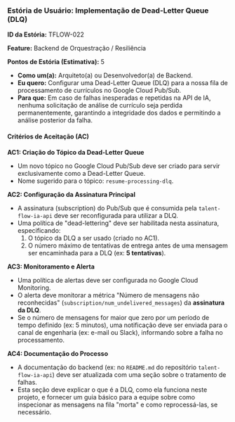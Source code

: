### **Estória de Usuário: Implementação de Dead-Letter Queue (DLQ)**

**ID da Estória:** TFLOW-022

**Feature:** Backend de Orquestração / Resiliência

**Pontos de Estória (Estimativa):** 5

- **Como um(a):** Arquiteto(a) ou Desenvolvedor(a) de Backend.
- **Eu quero:** Configurar uma Dead-Letter Queue (DLQ) para a nossa fila de processamento de currículos no Google Cloud Pub/Sub.
- **Para que:** Em caso de falhas inesperadas e repetidas na API de IA, nenhuma solicitação de análise de currículo seja perdida permanentemente, garantindo a integridade dos dados e permitindo a análise posterior da falha.

#### **Critérios de Aceitação (AC)**

**AC1: Criação do Tópico da Dead-Letter Queue**

- Um novo tópico no Google Cloud Pub/Sub deve ser criado para servir exclusivamente como a Dead-Letter Queue.
- Nome sugerido para o tópico: `resume-processing-dlq`.

**AC2: Configuração da Assinatura Principal**

- A assinatura (subscription) do Pub/Sub que é consumida pela `talent-flow-ia-api` deve ser reconfigurada para utilizar a DLQ.
- Uma política de "dead-lettering" deve ser habilitada nesta assinatura, especificando:
    1. O tópico da DLQ a ser usado (criado no AC1).
    2. O número máximo de tentativas de entrega antes de uma mensagem ser encaminhada para a DLQ (ex: **5 tentativas**).

**AC3: Monitoramento e Alerta**

- Uma política de alertas deve ser configurada no Google Cloud Monitoring.
- O alerta deve monitorar a métrica "Número de mensagens não reconhecidas" (`subscription/num_undelivered_messages`) da **assinatura da DLQ**.
- Se o número de mensagens for maior que zero por um período de tempo definido (ex: 5 minutos), uma notificação deve ser enviada para o canal de engenharia (ex: e-mail ou Slack), informando sobre a falha no processamento.

**AC4: Documentação do Processo**

- A documentação do backend (ex: no `README.md` do repositório `talent-flow-ia-api`) deve ser atualizada com uma seção sobre o tratamento de falhas.
- Esta seção deve explicar o que é a DLQ, como ela funciona neste projeto, e fornecer um guia básico para a equipe sobre como inspecionar as mensagens na fila "morta" e como reprocessá-las, se necessário.